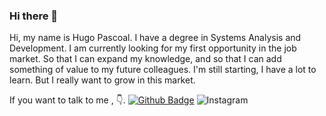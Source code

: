 ### Hi there 👋
Hi, my name is Hugo Pascoal. I have a degree in Systems Analysis and Development. I am currently looking for my first opportunity in the job market. So that I can expand my knowledge, and so that I can add something of value to my future colleagues. I'm still starting, I have a lot to learn. But I really want to grow in this market.

If you want to talk to me , 👇.
[![Github Badge](https://img.shields.io/badge/-Github-000?style=flat-square&logo=Github&logoColor=white&link=https://github.com/hugopascoal2570)](https://github.com/hugopascoal2570)
<img alt="Instagram" src="https://img.shields.io/badge/<handle>-%23E4405F.svg?style=for-the-badge&logo=Instagram&logoColor=white&link=https://join.skype.com/invite/A8HPHBmHBTm4"/>

